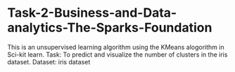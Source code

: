 # Task-2-Business-and-Data-analytics-The-Sparks-Foundation
This is an unsupervised learning algorithm using the KMeans alogorithm in Sci-kit learn.
Task: To predict and visualize the number of clusters in the iris dataset.
Dataset: iris dataset 
